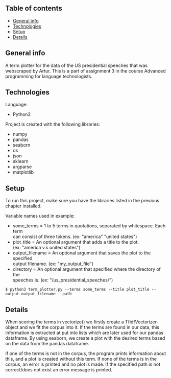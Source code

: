 ## Table of contents
* [General info](#general-info)
* [Technologies](#technologies)
* [Setup](#setup)
* [Details](#details)

## General info

A term plotter for the data of the US presidential speeches that was webscraped
by Artur. This is a part of assignment 3 in the course Advanced programming
for language technologists.

## Technologies
Language:
* Python3

Project is created with the following libraries:
* numpy
* pandas
* seaborn
* os
* json
* sklearn
* argparse
* matplotlib


## Setup
To run this project, make sure you have the libraries listed
in the previous chapter installed.

Variable names used in example:

* some_terms = 1 to 5 terms in quotations, separated by whitespace. Each term \
can consist of three tokens. (ex: "america" "united states")
* plot_title = An optional argument that adds a title to the plot. \
(ex: "america v.s united states")
* output_filename = An optional argument that saves the plot to the specified \
output filename. (ex: "my_output_file")
* directory = An optional argument that specified where the directory of the \
speeches is. (ex: "/us_presidential_speeches/")

```
$ python3 term_plotter.py --terms some_terms --title plot_title --output output_filename --path

```
## Details

When scoring the terms in vectorize() we firstly create a TfidfVectorizer-object
and we fit the corpus into it. If the terms are found in our data, this
information is extracted at put into lists which are later used for our pandas
dataframe. By using seaborn, we create a plot with the desired terms based
on the data from the pandas dataframe.

If one of the terms is not in the corpus, the program prints information about
this, and a plot is created without this term.
If none of the terms is in the corpus, an error is printed and no plot is made.
If the specified path is not correct/does not exist an error message is printed.
